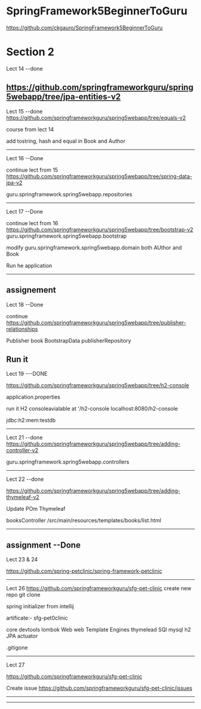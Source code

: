 # SpringFramework5BeginnerToGuru 
https://github.com/ckgauro/SpringFramework5BeginnerToGuru

Section 2
================
Lect 14  --done

https://github.com/springframeworkguru/spring5webapp/tree/jpa-entities-v2
--------

Lect 15 --done
https://github.com/springframeworkguru/spring5webapp/tree/equals-v2

course from lect 14

add tostring, hash and equal in Book and Author

----
Lect 16  --Done

continue lect from 15
https://github.com/springframeworkguru/spring5webapp/tree/spring-data-jpa-v2

guru.springframework.spring5webapp.repositories

------

Lect 17  --Done

continue lect from 16
https://github.com/springframeworkguru/spring5webapp/tree/bootstrap-v2
guru.springframework.spring5webapp.bootstrap

modify
guru.springframework.spring5webapp.domain both AUthor and Book

Run he application

-----

assignement
-----------

Lect 18   --Done

continue
https://github.com/springframeworkguru/spring5webapp/tree/publisher-relationships

Publisher
book
BootstrapData
publisherRepository

Run it
-----------------

Lect 19 ---DONE

https://github.com/springframeworkguru/spring5webapp/tree/h2-console

application.properties

run it
H2 consoleavialable at '/h2-console
localhost:8080/h2-console

jdbc:h2:mem:testdb

-----------------

Lect 21  --done
https://github.com/springframeworkguru/spring5webapp/tree/adding-controller-v2

guru.springframework.spring5webapp.controllers

------------

Lect 22  --done

https://github.com/springframeworkguru/spring5webapp/tree/adding-thymeleaf-v2

Update POm Thymeleaf

booksController
/src/main/resources/templates/books/list.html

-----------
assignment  --Done
-------------

Lect 23 & 24

https://github.com/spring-petclinic/spring-framework-petclinic
 
 --------
 
 Lect 26
 https://github.com/springframeworkguru/sfg-pet-clinic
 create new repo
 git clone
 
 spring initializer from intellij
 
 artificate:- sfg-pet0clinic
 
 core
    devtools
    lombok
Web
    web
Template Engines
    thymelead
SQl
    mysql
    h2
    JPA
 actuator
 
 
 .gitigone
 
 ---------
 
 Lect 27
 
 https://github.com/springframeworkguru/sfg-pet-clinic
 
 Create issue
 https://github.com/springframeworkguru/sfg-pet-clinic/issues
 
 ------------
 
 


--------